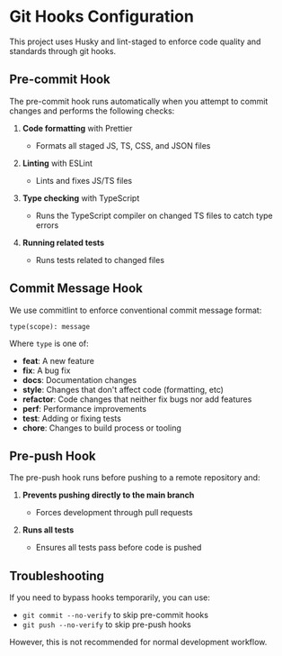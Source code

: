 # Git Hooks Configuration

This project uses Husky and lint-staged to enforce code quality and standards through git hooks.

## Pre-commit Hook

The pre-commit hook runs automatically when you attempt to commit changes and performs the following checks:

1. **Code formatting** with Prettier
   - Formats all staged JS, TS, CSS, and JSON files

2. **Linting** with ESLint
   - Lints and fixes JS/TS files

3. **Type checking** with TypeScript
   - Runs the TypeScript compiler on changed TS files to catch type errors

4. **Running related tests**
   - Runs tests related to changed files

## Commit Message Hook

We use commitlint to enforce conventional commit message format:

```
type(scope): message
```

Where `type` is one of:
- **feat**: A new feature
- **fix**: A bug fix 
- **docs**: Documentation changes
- **style**: Changes that don't affect code (formatting, etc)
- **refactor**: Code changes that neither fix bugs nor add features
- **perf**: Performance improvements
- **test**: Adding or fixing tests
- **chore**: Changes to build process or tooling

## Pre-push Hook

The pre-push hook runs before pushing to a remote repository and:

1. **Prevents pushing directly to the main branch**
   - Forces development through pull requests

2. **Runs all tests**
   - Ensures all tests pass before code is pushed

## Troubleshooting

If you need to bypass hooks temporarily, you can use:
- `git commit --no-verify` to skip pre-commit hooks
- `git push --no-verify` to skip pre-push hooks

However, this is not recommended for normal development workflow.